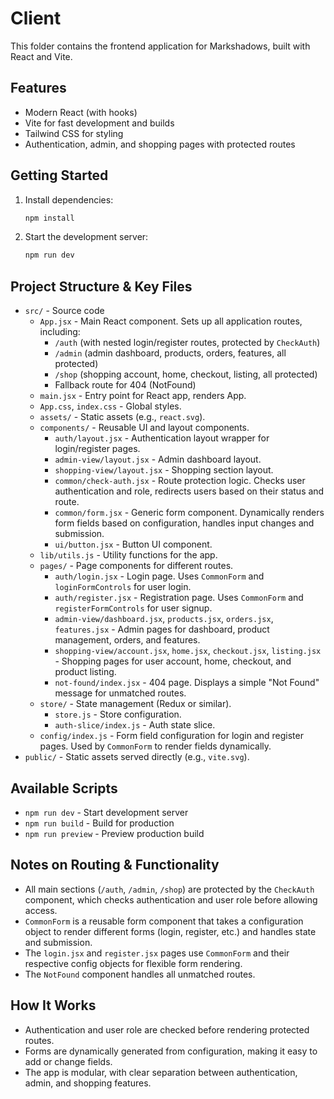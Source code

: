 # Client

This folder contains the frontend application for Markshadows, built with React and Vite.

## Features
- Modern React (with hooks)
- Vite for fast development and builds
- Tailwind CSS for styling
- Authentication, admin, and shopping pages with protected routes

## Getting Started
1. Install dependencies:
   ```sh
   npm install
   ```
2. Start the development server:
   ```sh
   npm run dev
   ```

## Project Structure & Key Files
- `src/` - Source code
  - `App.jsx` - Main React component. Sets up all application routes, including:
    - `/auth` (with nested login/register routes, protected by `CheckAuth`)
    - `/admin` (admin dashboard, products, orders, features, all protected)
    - `/shop` (shopping account, home, checkout, listing, all protected)
    - Fallback route for 404 (NotFound)
  - `main.jsx` - Entry point for React app, renders App.
  - `App.css`, `index.css` - Global styles.
  - `assets/` - Static assets (e.g., `react.svg`).
  - `components/` - Reusable UI and layout components.
    - `auth/layout.jsx` - Authentication layout wrapper for login/register pages.
    - `admin-view/layout.jsx` - Admin dashboard layout.
    - `shopping-view/layout.jsx` - Shopping section layout.
    - `common/check-auth.jsx` - Route protection logic. Checks user authentication and role, redirects users based on their status and route.
    - `common/form.jsx` - Generic form component. Dynamically renders form fields based on configuration, handles input changes and submission.
    - `ui/button.jsx` - Button UI component.
  - `lib/utils.js` - Utility functions for the app.
  - `pages/` - Page components for different routes.
    - `auth/login.jsx` - Login page. Uses `CommonForm` and `loginFormControls` for user login.
    - `auth/register.jsx` - Registration page. Uses `CommonForm` and `registerFormControls` for user signup.
    - `admin-view/dashboard.jsx`, `products.jsx`, `orders.jsx`, `features.jsx` - Admin pages for dashboard, product management, orders, and features.
    - `shopping-view/account.jsx`, `home.jsx`, `checkout.jsx`, `listing.jsx` - Shopping pages for user account, home, checkout, and product listing.
    - `not-found/index.jsx` - 404 page. Displays a simple "Not Found" message for unmatched routes.
  - `store/` - State management (Redux or similar).
    - `store.js` - Store configuration.
    - `auth-slice/index.js` - Auth state slice.
  - `config/index.js` - Form field configuration for login and register pages. Used by `CommonForm` to render fields dynamically.
- `public/` - Static assets served directly (e.g., `vite.svg`).

## Available Scripts
- `npm run dev` - Start development server
- `npm run build` - Build for production
- `npm run preview` - Preview production build

## Notes on Routing & Functionality
- All main sections (`/auth`, `/admin`, `/shop`) are protected by the `CheckAuth` component, which checks authentication and user role before allowing access.
- `CommonForm` is a reusable form component that takes a configuration object to render different forms (login, register, etc.) and handles state and submission.
- The `login.jsx` and `register.jsx` pages use `CommonForm` and their respective config objects for flexible form rendering.
- The `NotFound` component handles all unmatched routes.

## How It Works
- Authentication and user role are checked before rendering protected routes.
- Forms are dynamically generated from configuration, making it easy to add or change fields.
- The app is modular, with clear separation between authentication, admin, and shopping features.
